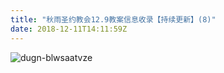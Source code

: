 ```yaml
---
title: "秋雨圣约教会12.9教案信息收录【持续更新】(8)"
date: 2018-12-11T14:11:59Z
---
```


![dugn-blwsaatvze](https://user-images.githubusercontent.com/37917810/49806012-8d72db00-fd91-11e8-8bb8-d223659de663.jpg)
